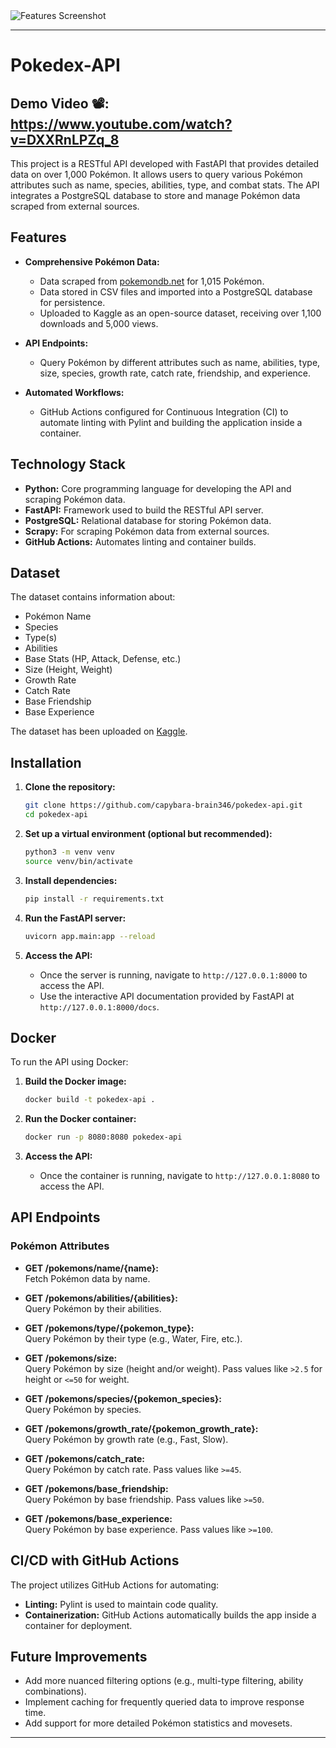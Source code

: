 <img src="https://github.com/user-attachments/assets/de7f2289-5809-4126-8432-5fcd1e625c5a" alt="Features Screenshot" width="full">



---

# Pokedex-API

## Demo Video 📽️: https://www.youtube.com/watch?v=DXXRnLPZq_8

This project is a RESTful API developed with FastAPI that provides detailed data on over 1,000 Pokémon. It allows users to query various Pokémon attributes such as name, species, abilities, type, and combat stats. The API integrates a PostgreSQL database to store and manage Pokémon data scraped from external sources.

## Features
- **Comprehensive Pokémon Data:**
  - Data scraped from [pokemondb.net](https://pokemondb.net) for 1,015 Pokémon.
  - Data stored in CSV files and imported into a PostgreSQL database for persistence.
  - Uploaded to Kaggle as an open-source dataset, receiving over 1,100 downloads and 5,000 views.

- **API Endpoints:**
  - Query Pokémon by different attributes such as name, abilities, type, size, species, growth rate, catch rate, friendship, and experience.

- **Automated Workflows:**
  - GitHub Actions configured for Continuous Integration (CI) to automate linting with Pylint and building the application inside a container.

## Technology Stack

- **Python:** Core programming language for developing the API and scraping Pokémon data.
- **FastAPI:** Framework used to build the RESTful API server.
- **PostgreSQL:** Relational database for storing Pokémon data.
- **Scrapy:** For scraping Pokémon data from external sources.
- **GitHub Actions:** Automates linting and container builds.

## Dataset

The dataset contains information about:
- Pokémon Name
- Species
- Type(s)
- Abilities
- Base Stats (HP, Attack, Defense, etc.)
- Size (Height, Weight)
- Growth Rate
- Catch Rate
- Base Friendship
- Base Experience

The dataset has been uploaded on [Kaggle](https://www.kaggle.com/datasets/crinklybrain2003/pokmon-base-stats-dataset).

## Installation

1. **Clone the repository:**
   ```bash
   git clone https://github.com/capybara-brain346/pokedex-api.git
   cd pokedex-api
   ```

2. **Set up a virtual environment (optional but recommended):**
   ```bash
   python3 -m venv venv
   source venv/bin/activate
   ```

3. **Install dependencies:**
   ```bash
   pip install -r requirements.txt
   ```

4. **Run the FastAPI server:**
   ```bash
   uvicorn app.main:app --reload
   ```

5. **Access the API:**
   - Once the server is running, navigate to `http://127.0.0.1:8000` to access the API.
   - Use the interactive API documentation provided by FastAPI at `http://127.0.0.1:8000/docs`.

## Docker

To run the API using Docker:

1. **Build the Docker image:**
   ```bash
   docker build -t pokedex-api .
   ```

2. **Run the Docker container:**
   ```bash
   docker run -p 8080:8080 pokedex-api
   ```

3. **Access the API:**
   - Once the container is running, navigate to `http://127.0.0.1:8080` to access the API.

## API Endpoints

### Pokémon Attributes

- **GET /pokemons/name/{name}:**  
  Fetch Pokémon data by name.
  
- **GET /pokemons/abilities/{abilities}:**  
  Query Pokémon by their abilities.

- **GET /pokemons/type/{pokemon_type}:**  
  Query Pokémon by their type (e.g., Water, Fire, etc.).

- **GET /pokemons/size:**  
  Query Pokémon by size (height and/or weight). Pass values like `>2.5` for height or `<=50` for weight.

- **GET /pokemons/species/{pokemon_species}:**  
  Query Pokémon by species.

- **GET /pokemons/growth_rate/{pokemon_growth_rate}:**  
  Query Pokémon by growth rate (e.g., Fast, Slow).

- **GET /pokemons/catch_rate:**  
  Query Pokémon by catch rate. Pass values like `>=45`.

- **GET /pokemons/base_friendship:**  
  Query Pokémon by base friendship. Pass values like `>=50`.

- **GET /pokemons/base_experience:**  
  Query Pokémon by base experience. Pass values like `>=100`.

## CI/CD with GitHub Actions

The project utilizes GitHub Actions for automating:
- **Linting:** Pylint is used to maintain code quality.
- **Containerization:** GitHub Actions automatically builds the app inside a container for deployment.

## Future Improvements

- Add more nuanced filtering options (e.g., multi-type filtering, ability combinations).
- Implement caching for frequently queried data to improve response time.
- Add support for more detailed Pokémon statistics and movesets.

--- 

